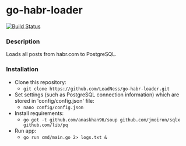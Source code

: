 # go-habr-loader

[![Build Status](https://travis-ci.com/LeadNess/go-habr-loader.svg?branch=master)](https://travis-ci.com/LeadNess/go-habr-loader)
### Description

Loads all posts from habr.com to PostgreSQL.

### Installation

- Clone this repository:
  - ```git clone https://github.com/LeadNess/go-habr-loader.git```
- Set settings (such as PostgreSQL connection information) which are stored in 'config/config.json' file:
  - ```nano config/config.json```
- Install requirements:
  - ```go get -t github.com/anaskhan96/soup github.com/jmoiron/sqlx github.com/lib/pq```
- Run app:
  - ```go run cmd/main.go 2> logs.txt &```